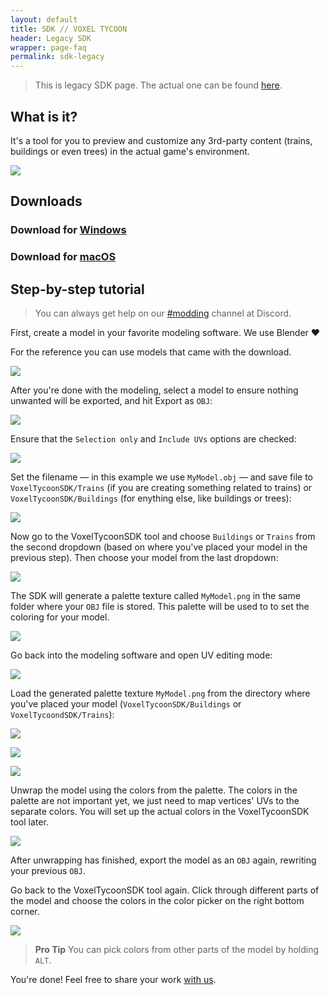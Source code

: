 ```yaml
---
layout: default
title: SDK // VOXEL TYCOON
header: Legacy SDK
wrapper: page-faq
permalink: sdk-legacy
---
```


> This is legacy SDK page. The actual one can be found [here](/sdk).

## What is it?

It's a tool for you to preview and customize any 3rd-party content (trains, buildings or even trees) in the actual game's environment.

![](/assets/sdk/preview.gif)

## Downloads

### Download for [Windows](https://github.com/andrewpey/vtland/releases/download/test/VoxelTycoonSDK.zip)
### Download for [macOS](https://github.com/andrewpey/vtland/releases/download/test/VoxelTycoonSDK_Mac.zip)

## Step-by-step tutorial

> You can always get help on our [#modding](https://discord.gg/dXBmWRr) channel at Discord.

First, create a model in your favorite modeling software. We use Blender ❤

For the reference you can use models that came with the download.

![](/assets/sdk/1.png)

 After you're done with the modeling, select a model to ensure nothing unwanted will be exported, and hit Export as `OBJ`:

![](/assets/sdk/2.png)

Ensure that the `Selection only` and `Include UVs` options are checked:

![](/assets/sdk/2-1.png)

Set the filename — in this example we use `MyModel.obj` — and save file to `VoxelTycoonSDK/Trains` (if you are creating something related to trains) or `VoxelTycoonSDK/Buildings` (for enything else, like buildings or trees):

![](/assets/sdk/3.png)

Now go to the VoxelTycoonSDK tool and choose `Buildings` or `Trains` from the second dropdown (based on where you've placed your model in the previous step). Then choose your model from the last dropdown:

![](/assets/sdk/4.png)

The SDK will generate a palette texture called `MyModel.png` in the same folder where your `OBJ` file is stored. This palette will be used to to set the coloring for your model.

![](/assets/sdk/4-1.png)

Go back into the modeling software and open UV editing mode:

![](/assets/sdk/5.png)

Load the generated palette texture `MyModel.png` from the directory where you've placed your model (`VoxelTycoonSDK/Buildings` or `VoxelTycoondSDK/Trains`):

![](/assets/sdk/6.png)

![](/assets/sdk/7.png)

![](/assets/sdk/8.png)

Unwrap the model using the colors from the palette. The colors in the palette are not important yet, we just need to map vertices' UVs to the separate colors. You will set up the actual colors in the VoxelTycoonSDK tool later.

![](/assets/sdk/9.png)

After unwrapping has finished, export the model as an `OBJ` again, rewriting your previous `OBJ`.

Go back to the VoxelTycoonSDK tool again. Click through different parts of the model and choose the colors in the color picker on the right bottom corner.

![](/assets/sdk/10.png)

> **Pro Tip** You can pick colors from other parts of the  model by holding `ALT`.

You're done! Feel free to share your work [with us](/contacts).